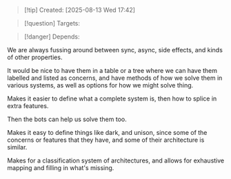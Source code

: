 
>[!tip] Created: [2025-08-13 Wed 17:42]

>[!question] Targets: 

>[!danger] Depends: 

We are always fussing around between sync, async, side effects, and kinds of other properties.

It would be nice to have them in a table or a tree where we can have them labelled and listed as concerns, and have methods of how we solve them in various systems, as well as options for how we might solve thing.

Makes it easier to define what a complete system is, then how to splice in extra features.

Then the bots can help us solve them too.

Makes it easy to define things like dark, and unison, since some of the concerns or features that they have, and some of their architecture is similar.

Makes for a classification system of architectures, and allows for exhaustive mapping and filling in what's missing.
